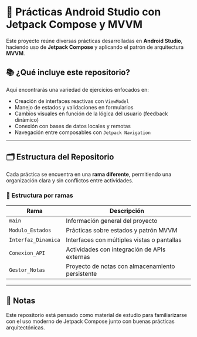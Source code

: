 # 🚀 Prácticas Android Studio con Jetpack Compose y MVVM

Este proyecto reúne diversas prácticas desarrolladas en **Android Studio**, haciendo uso de **Jetpack Compose** y aplicando el patrón de arquitectura **MVVM**.

## 📚 ¿Qué incluye este repositorio?

Aquí encontrarás una variedad de ejercicios enfocados en:

- Creación de interfaces reactivas con `ViewModel`
- Manejo de estados y validaciones en formularios
- Cambios visuales en función de la lógica del usuario (feedback dinámico)
- Conexión con bases de datos locales y remotas
- Navegación entre composables con `Jetpack Navigation`

---

## 🗂 Estructura del Repositorio

Cada práctica se encuentra en una **rama diferente**, permitiendo una organización clara y sin conflictos entre actividades.

### 🌿 Estructura por ramas

| Rama                | Descripción                                       |
|---------------------|----------------------------------------------------|
| `main`              | Información general del proyecto                   |
| `Modulo_Estados`    | Prácticas sobre estados y patrón MVVM              |
| `Interfaz_Dinamica` | Interfaces con múltiples vistas o pantallas        |
| `Conexion_API`      | Actividades con integración de APIs externas       |
| `Gestor_Notas`      | Proyecto de notas con almacenamiento persistente   |

---

## 📌 Notas

Este repositorio está pensado como material de estudio para familiarizarse con el uso moderno de Jetpack Compose junto con buenas prácticas arquitectónicas.


